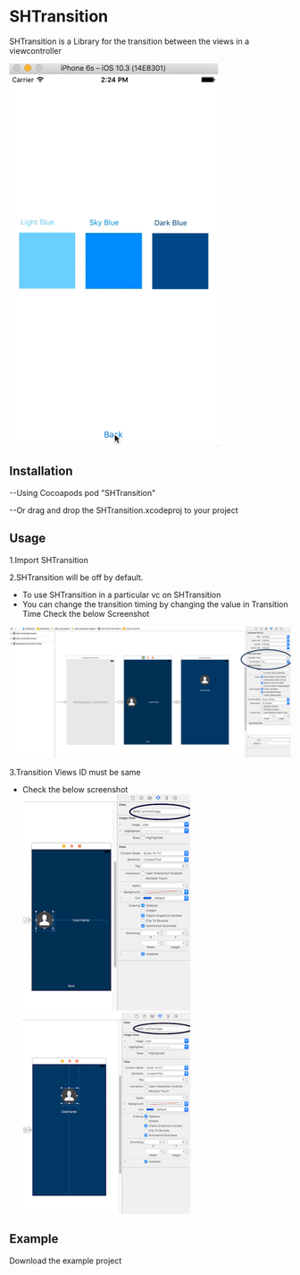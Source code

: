 # SHTransition
SHTransition is a Library for the transition between the views in a viewcontroller

<img src="/Screenshots/Transition.gif" />

## Installation	

--Using Cocoapods
  pod "SHTransition"

--Or drag and drop the SHTransition.xcodeproj to your project

## Usage

1.Import SHTransition

2.SHTransition will be off by default.
  - To use SHTransition in a particular vc on SHTransition 
  - You can change the transition timing by changing the value in Transition Time
  Check the below Screenshot 
<img src="/Screenshots/sc1.png" />

3.Transition Views ID must be same
  - Check the below screenshot
  <img src="/Screenshots/sc2.png" /> <img src="/Screenshots/sc3.png" />
  
## Example

Download the example project 
 
  
